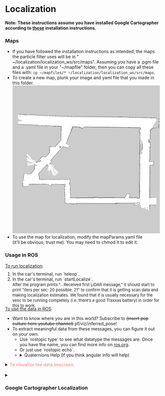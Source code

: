 # Localization
**Note: These instructions assume you have installed Google Cartographer according to [these](http://bwsi-racecar.com/maps/localization/particle_filter_installation/) installation instructions.**
### Maps
* If you have followed the installation instructions as intended, the maps the particle filter uses will be in " ~/localization/localization_ws/src/maps". Assuming you have a .pgm file and a .yaml file in your "~/mapfile" folder, then you can copy all these files with: `cp ~/mapfiles/* ~/localization/localization_ws/src/maps`.
* To create a new map, plunk your image and yaml file that you made in this folder.
![](img/yourMap.png)
* To use the map for localization, modify the mapParams.yaml file <br>(it’ll be obvious, trust me). You may need to chmod it to edit it.

### Usage in ROS
<u>To run localization</u>:
<div style="margin-top: -5px;">
<ol type="1">
  <li>In the car's terminal, run `teleop`.</li>
  <li>In the car's terminal, run `startLocalize`.<br>
  <font size="2">After the program prints "…Received first LiDAR message," it should start to print "iters per sec: 20  possible: 21" to confirm that it is getting scan data and making localization estimates. We found that it is usually necessary for the vesc to be running completely (i.e. there’s a good Traxxas battery) in order for this to work.</font></li>
</ol>
</div>

<div style="margin-top: -20px;">
<u>To use the data in ROS</u>:
<div style="margin-top: 10px;">
<ul>
<li>Want to know where you are in this world? Subscribe to <del>(insert pop culture here youtube channel)</del> pf/viz/inferred_pose!</li>
<li>To extract meaningful data from these messages, you can figure it out on your own.
  <ul>
  <li> Use `rostopic type` to see what datatype the messages are. Once you have the name, you can find more info on <a href=http://docs.ros.org/api/geometry_msgs/html/index-msg.html>ros.org</a>.</li>
  <li> Or just use `rostopic echo`.</li>
  <li> <details><summary>Quaternions Help (if you think angular info will help)</summary>
You may have noticed the rotations are encoded in quaternions. Why? I really don’t know, but it allows us to track the car’s rotation from -2π to 2π. If you care to amuse yourself for a few minutes, feel free to look up quaternions and derive the conversion back to an angle. Otherwise, if y’all just need to get this racecar up and running, here’s <details><summary>a little converter function:</summary>
```python
import math
. . .
def quatToAng2D(quat):
    dc=2*math.acos(quat.w)
    ds=2*math.asin(quat.z)
    if ds>0:
        if dc<math.pi:
            ang=ds
        else:
            ang=dc
    else:
        if dc<math.pi:
            ang=ds
        else:
            ang=-dc
    return ang
```
Or to use the ROS’s built-in transformations:
```python
from tf.transformations import euler_from_quaternion
. . .
def quatToAng3D(quat):
    euler = euler_from_quaternion((quat.x,quat.y,quat.z,quat.w))
    return euler
```
For reference, roll = `euler[0]`, pitch = `euler[1]`, yaw = `euler[2]`, and yaw is rotation about the z-axis (equivalent to `ang` in the previous function).

</details></details></li></li></ul></div></div>


<details><summary><font color=#FFA0A0><b>To visualize the data onscreen.</b></font></summary>
<div style="margin-top: 10px;">
<ol type="1" start=1>
  <li>In the computer's terminal, run `rviz`.</li>
  <li>&nbsp;<div style="margin-top: -25px;"><details><summary>In rviz, add the /map, /scan, and /pf/viz/particles topics. </summary>
    <ol type="a">
    <li>In rviz, press "add". </li>
    <li>In the popup, go to the "By topic" tab and select "LaserScan" from the "\scan" topic, and hit the "ok".<br>
    <img src="/img/localize_topics_rviz.png" width=350px/></li>
    <li>Repeat for each topic.</li>
    </ol>
  </details></div></li>
  <li>&nbsp;<div style="margin-top: -25px;"><details><summary>The car likely does not know where it is starting on the map. Give it an estimate of where it is using the "2D Pose Estimate" tool.</summary>
    <img src="/img/localize_pose_rviz.png" width=350px/><br>
    Click on the map for position, drag for orientation.
  </details></div></li>
  <li>&nbsp;<div style="margin-top: -25px;"><details><summary>Don’t like your view locked to (0,0,0)? Make it follow the car by changing your frame to something on the car.</summary>
    <img src="/img/rviz_target_frame.png" width=650px/>
    <ol type="a">
    <li>First use the "Focus Camera" tool and click near the pose estimates (red arrows) to center the view on the car initially.</li>
    <li>Then change "Target Frame" to something on the car to keep up with the car’s changes in position. The "laser" (LIDAR) is a good thing to follow.</li>
    </ol>
  </details></div></li> 
</ol>
</div></details><br>

<details><summary><h3>Google Cartographer Localization</h3></summary>
Basically, Chris wrote some stuff, unfortunately, it ended up not being helpful because Google Cartographer is darn dense and we haven't fully figured it out. Either that, or it's just plain wonk. Wonk means bad. Either way, I didn't have the heart to delete Chris's hard work (but I did have the heart to edit it and make it correct as possible), and besides, maybe some really ROS-y or Google-y person will one day find this helpful...<br>
To run localization in Google Cartographer, you won't need an image and an ".yaml" file, but rather this diddly doo-dad called a ".pbstream" file. Here's how you get this thing:
  
1. `cd` into the folder you want your ".pbstream" stored.
2. Run `roslaunch cartographer_ros offline_racecar_2d.launch bag_filenames:=${HOME}/bagfiles/<your_rosbag_name>.bag`<br>
&ensp; Warning: this will pull up an rviz window, so whoops if you're ssh-ed in.<br>
3. Wait for the bag to finish playing, then watch the terminal and wait until it's done "optimizing".
Now you wanna localize. Here's how you do something like that (though it also tries to make another map, which is concerning; maybe you need to modify one of the config files to include `max_submaps_to_keep = 3`, as the [Google Cartographer website](https://google-cartographer-ros.readthedocs.io/en/latest/going_further.html) suggests):
4. Run the localization by entering the following `roslaunch cartographer_ros demo_racecar_2d_localization.launch \ load_state_filename:=${HOME}/<path_to_file>/<my_file_name>.pbstream`.
5. We don't really know where to get pose data. And if you wanted to give the program pose estimated, good stinkin' luck, buddy. The best we can offer is intercepting stuff sent across the "tf" topic. While the localization is running, enter `rostopic echo tf`. The "base_link" frame may have relevant data.

<h4> Change log (how did we concoct some of those launch and configuration files):</h4>
1. Copy the launch file demo_backpack_2d_localization.launch and rename it by entering `cp demo_backpack_2d_localization.launch demo_racecar_2d_localization.launch`.
&ensp; Within this new file change robot_description to "$(find xacro)/xacro '$(find racecar_description)/urdf/racecar.xacro'")"
&ensp; Configuration_basename becomes racecar_2d_localization.lua
&ensp; Don't remap from "echoes". Instead:
&ensp; Remap from /odom to /vesc/odom
&ensp; Remap from imu to /imu/data
2. Delete the robag node.

3. First, enter `cp offline_backpack_2d.launch offline_racecar_2d.launch`
Also, change the "configuration_basename" argument from backpack_2d.lua to racecar_2d.lua
Delete the "urdf_basename" parameter entirely.
Don't remap from "echoes". Instead:
remap from /odom to /vesc/odom
remap from imu to /imu/data
</details>
